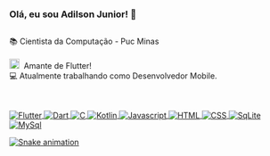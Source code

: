 ### Olá, eu sou Adilson Junior! 👋
##
📚 Cientista da Computação - Puc Minas<br><br>
<a href="#"><img src="https://cdn.jsdelivr.net/gh/devicons/devicon/icons/flutter/flutter-original.svg" height="18em"></a>&nbsp; Amante de Flutter!<br>
💻 Atualmente trabalhando como Desenvolvedor Mobile.

<!-- <div>
  <a href="#">
    <img height="180em" src="https://github-readme-stats.vercel.app/api?username=adilsonjuniordev&show_icons=true&theme=github_dark&include_all_commits=true&count_private=true&title_color=329BC8&text_color=ffffff&icon_color=329BC8&border_color=329BC8&locale=pt-br"/>
    <img height="180em" src="https://github-readme-stats.vercel.app/api/top-langs/?username=adilsonjuniordev&layout=compact&langs_count=7&theme=github_dark&title_color=329BC8&text_color=ffffff&border_color=329BC8&locale=pt-br"/>
  </a>
</div> -->

##
<div style="display: inline_block; pointer-events: none;"><br>
  <a href="#">
    <img align="center" alt="Flutter" src="https://img.shields.io/badge/Flutter-02569B?style=for-the-badge&logo=flutter&logoColor=white">
    <img align="center" alt="Dart"src="https://img.shields.io/badge/Dart-0175C2?style=for-the-badge&logo=dart&logoColor=white">
    <img align="center" alt="C" src="https://img.shields.io/badge/C-00599C?style=for-the-badge&logo=c&logoColor=white">
    <img align="center" alt="Kotlin" src="https://img.shields.io/badge/Kotlin-0095D5?&style=for-the-badge&logo=kotlin&logoColor=white">
    <img align="center" alt="Javascript" src="https://img.shields.io/badge/JavaScript-F7DF1E?style=for-the-badge&logo=javascript&logoColor=black">
    <img align="center" alt="HTML" src="https://img.shields.io/badge/HTML-239120?style=for-the-badge&logo=html5&logoColor=white">
    <img align="center" alt="CSS" src="https://img.shields.io/badge/CSS-239120?&style=for-the-badge&logo=css3&logoColor=white">
    <img align="center" alt="SqLite" src="https://img.shields.io/badge/SQLite-07405E?style=for-the-badge&logo=sqlite&logoColor=white">
    <img align="center" alt="MySql" src="https://img.shields.io/badge/MySQL-00000F?style=for-the-badge&logo=mysql&logoColor=white">
</div>

![Snake animation](https://github.com/adilsonjuniordev/adilsonjuniordev/blob/output/github-contribution-grid-snake.svg)
</a>
